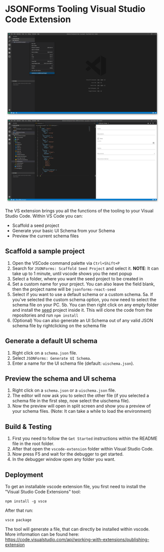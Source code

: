 # JSONForms Tooling Visual Studio Code Extension

![Scaffolding](images/screenshot_scaffolding.png)
![Preview](images/screenshot_preview.png)

The VS extension brings you all the functions of the tooling to your Visual Studio Code. Within VS Code you can:

* Scaffold a seed project
* Generate your basic UI Schema from your Schema
* Preview the current schema files

## Scaffold a sample project
1. Open the VSCode command palette via `Ctrl+Shift+P`
2. Search for `JSONForms: Scaffold Seed Project` and select it. **NOTE**: It can take up to 1 minute, until vscode shows you the next popup
3. Select a folder, where you want the seed project to be created in
4. Set a custom name for your project. You can also leave the field blank, then the project name will be `jsonforms-react-seed`
5. Select if you want to use a default schema or a custom schema.
5a. If you've selected the custom schema option, you now need to select the schema file on your PC.
5b. You can then right click on any empty folder and install the [seed](https://github.com/eclipsesource/jsonforms-react-seed) project inside it. This will clone the code from the repositories and run `npm install`
6. (Optional) You can also generate an UI Schema out of any valid JSON schema file by rightclicking on the schema file

## Generate a default UI schema
1. Right click on a `schema.json` file.
2. Select `JSONForms: Generate UI Schema`.
3. Enter a name for the UI schema file (default: `uischema.json`).

## Preview the schema and UI schema
1. Right click on a `schema.json` or a `uischema.json` file.
2. The editor will now ask you to select the other file (if you selected a schema file in the first step, now select the uischema file).
3. Now the preview will open in split screen and show you a preview of your schema files. (Note: It can take a while to load the environment)

## Build & Testing

1. First you need to follow the `Get Started` instructions within the README file in the root folder. 
2. After that open the `vscode-extension` folder within Visual Studio Code.
3. Now press F5 and wait for the debugger to get started. 
4. In the debugger window open any folder you want. 

## Deployment

To get an installable vscode extension file, you first need to install the "Visual Studio Code Extensions" tool:
```shell
npm install -g vsce
```

After that run:
```shell
vsce package
```

The tool will generate a file, that can directly be installed within vscode. More information can be found here:
https://code.visualstudio.com/api/working-with-extensions/publishing-extension